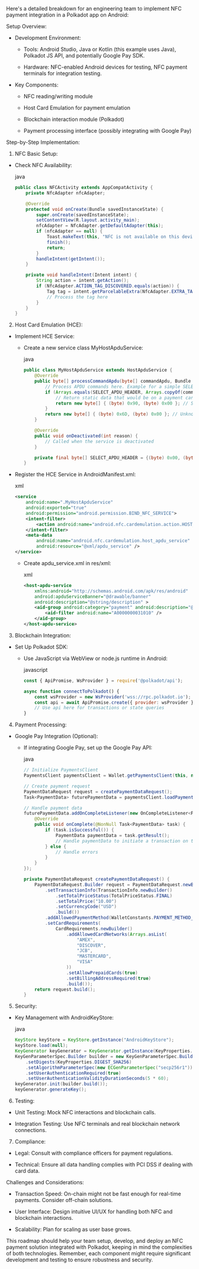 Here's a detailed breakdown for an engineering team to implement NFC payment integration in a Polkadot app on Android:

  

Setup Overview:

- Development Environment:
    
    - Tools: Android Studio, Java or Kotlin (this example uses Java), Polkadot JS API, and potentially Google Pay SDK.
        
    - Hardware: NFC-enabled Android devices for testing, NFC payment terminals for integration testing.
        
- Key Components:
    
    - NFC reading/writing module
        
    - Host Card Emulation for payment emulation
        
    - Blockchain interaction module (Polkadot)
        
    - Payment processing interface (possibly integrating with Google Pay)
        

  

Step-by-Step Implementation:

1. NFC Basic Setup:

- Check NFC Availability:
    
    java
    
    ```java
    public class NFCActivity extends AppCompatActivity {
        private NfcAdapter nfcAdapter;
    
        @Override
        protected void onCreate(Bundle savedInstanceState) {
            super.onCreate(savedInstanceState);
            setContentView(R.layout.activity_main);
            nfcAdapter = NfcAdapter.getDefaultAdapter(this);
            if (nfcAdapter == null) {
                Toast.makeText(this, "NFC is not available on this device.", Toast.LENGTH_LONG).show();
                finish();
                return;
            }
            handleIntent(getIntent());
        }
    
        private void handleIntent(Intent intent) {
            String action = intent.getAction();
            if (NfcAdapter.ACTION_TAG_DISCOVERED.equals(action)) {
                Tag tag = intent.getParcelableExtra(NfcAdapter.EXTRA_TAG);
                // Process the tag here
            }
        }
    }
    ```
    

  

2. Host Card Emulation (HCE):

- Implement HCE Service:
    
    - Create a new service class MyHostApduService:
        
        java
        
        ```java
        public class MyHostApduService extends HostApduService {
            @Override
            public byte[] processCommandApdu(byte[] commandApdu, Bundle extras) {
                // Process APDU commands here. Example for a simple SELECT command:
                if (Arrays.equals(SELECT_APDU_HEADER, Arrays.copyOf(commandApdu, SELECT_APDU_HEADER.length))) {
                    // Return static data that would be on a payment card
                    return new byte[] { (byte) 0x90, (byte) 0x00 }; // Success status
                }
                return new byte[] { (byte) 0x6D, (byte) 0x00 }; // Unknown command
            }
        
            @Override
            public void onDeactivated(int reason) {
                // Called when the service is deactivated
            }
        
            private final byte[] SELECT_APDU_HEADER = {(byte) 0x00, (byte) 0xA4, (byte) 0x04, (byte) 0x00};
        }
        ```
        
- Register the HCE Service in AndroidManifest.xml:
    
    xml
    
    ```xml
    <service
        android:name=".MyHostApduService"
        android:exported="true"
        android:permission="android.permission.BIND_NFC_SERVICE">
        <intent-filter>
            <action android:name="android.nfc.cardemulation.action.HOST_APDU_SERVICE" />
        </intent-filter>
        <meta-data
            android:name="android.nfc.cardemulation.host_apdu_service"
            android:resource="@xml/apdu_service" />
    </service>
    ```
    
      
    - Create apdu_service.xml in res/xml:
        
        xml
        
        ```xml
        <host-apdu-service
            xmlns:android="http://schemas.android.com/apk/res/android"
            android:apduServiceBanner="@drawable/banner"
            android:description="@string/description" >
            <aid-group android:category="payment" android:description="@string/description" >
                <aid-filter android:name="A0000000031010" />
            </aid-group>
        </host-apdu-service>
        ```
        

  

3. Blockchain Integration:

- Set Up Polkadot SDK:
    
    - Use JavaScript via WebView or node.js runtime in Android:
        
        javascript
        
        ```javascript
        const { ApiPromise, WsProvider } = require('@polkadot/api');
        
        async function connectToPolkadot() {
            const wsProvider = new WsProvider('wss://rpc.polkadot.io');
            const api = await ApiPromise.create({ provider: wsProvider });
            // Use api here for transactions or state queries
        }
        ```
        

  

4. Payment Processing:

- Google Pay Integration (Optional):
    
    - If integrating Google Pay, set up the Google Pay API:
        
        java
        
        ```java
        // Initialize PaymentsClient
        PaymentsClient paymentsClient = Wallet.getPaymentsClient(this, new Wallet.WalletOptions.Builder().setEnvironment(WalletConstants.ENVIRONMENT_TEST).build());
        
        // Create payment request
        PaymentDataRequest request = createPaymentDataRequest();
        Task<PaymentData> futurePaymentData = paymentsClient.loadPaymentData(request);
        
        // Handle payment data
        futurePaymentData.addOnCompleteListener(new OnCompleteListener<PaymentData>() {
            @Override
            public void onComplete(@NonNull Task<PaymentData> task) {
                if (task.isSuccessful()) {
                    PaymentData paymentData = task.getResult();
                    // Handle paymentData to initiate a transaction on the blockchain
                } else {
                    // Handle errors
                }
            }
        });
        
        private PaymentDataRequest createPaymentDataRequest() {
            PaymentDataRequest.Builder request = PaymentDataRequest.newBuilder()
                .setTransactionInfo(TransactionInfo.newBuilder()
                    .setTotalPriceStatus(TotalPriceStatus.FINAL)
                    .setTotalPrice("10.00")
                    .setCurrencyCode("USD")
                    .build())
                .addAllowedPaymentMethod(WalletConstants.PAYMENT_METHOD_CARD)
                .setCardRequirements(
                    CardRequirements.newBuilder()
                        .addAllowedCardNetworks(Arrays.asList(
                            "AMEX",
                            "DISCOVER",
                            "JCB",
                            "MASTERCARD",
                            "VISA"
                        ))
                        .setAllowPrepaidCards(true)
                        .setBillingAddressRequired(true)
                        .build());
            return request.build();
        }
        ```
        

  

5. Security:

- Key Management with AndroidKeyStore:
    
    java
    
    ```java
    KeyStore keyStore = KeyStore.getInstance("AndroidKeyStore");
    keyStore.load(null);
    KeyGenerator keyGenerator = KeyGenerator.getInstance(KeyProperties.KEY_ALGORITHM_EC, "AndroidKeyStore");
    KeyGenParameterSpec.Builder builder = new KeyGenParameterSpec.Builder("key_name", KeyProperties.PURPOSE_SIGN)
        .setDigests(KeyProperties.DIGEST_SHA256)
        .setAlgorithmParameterSpec(new ECGenParameterSpec("secp256r1"))
        .setUserAuthenticationRequired(true)
        .setUserAuthenticationValidityDurationSeconds(5 * 60);
    keyGenerator.init(builder.build());
    keyGenerator.generateKey();
    ```
    

  

6. Testing:

- Unit Testing: Mock NFC interactions and blockchain calls.
    
- Integration Testing: Use NFC terminals and real blockchain network connections.
    

  

7. Compliance:

- Legal: Consult with compliance officers for payment regulations.
    
- Technical: Ensure all data handling complies with PCI DSS if dealing with card data.
    

  

Challenges and Considerations:

- Transaction Speed: On-chain might not be fast enough for real-time payments. Consider off-chain solutions.
    
- User Interface: Design intuitive UI/UX for handling both NFC and blockchain interactions.
    
- Scalability: Plan for scaling as user base grows.
    

  

This roadmap should help your team setup, develop, and deploy an NFC payment solution integrated with Polkadot, keeping in mind the complexities of both technologies. Remember, each component might require significant development and testing to ensure robustness and security.
